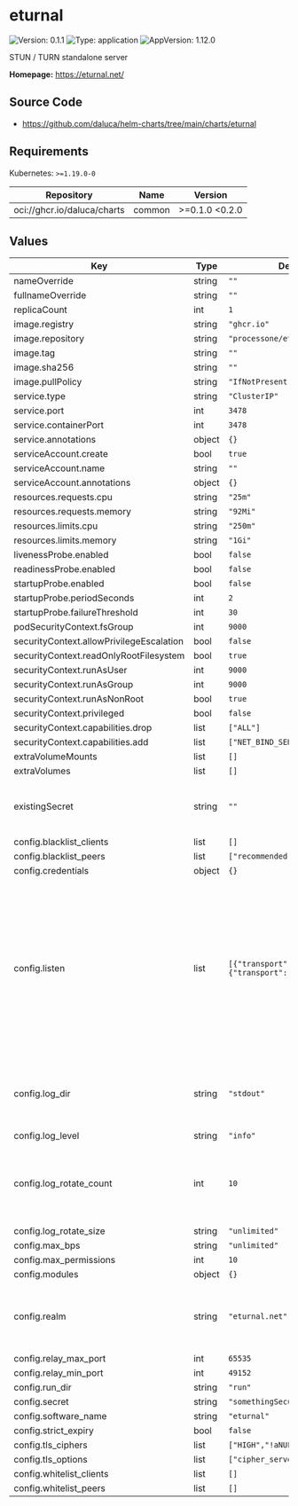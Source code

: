 # eturnal

![Version: 0.1.1](https://img.shields.io/badge/Version-0.1.1-informational?style=flat-square) ![Type: application](https://img.shields.io/badge/Type-application-informational?style=flat-square) ![AppVersion: 1.12.0](https://img.shields.io/badge/AppVersion-1.12.0-informational?style=flat-square)

STUN / TURN standalone server

**Homepage:** <https://eturnal.net/>

## Source Code

* <https://github.com/daluca/helm-charts/tree/main/charts/eturnal>

## Requirements

Kubernetes: `>=1.19.0-0`

| Repository | Name | Version |
|------------|------|---------|
| oci://ghcr.io/daluca/charts | common | >=0.1.0 <0.2.0 |

## Values

| Key | Type | Default | Description |
|-----|------|---------|-------------|
| nameOverride | string | `""` |  |
| fullnameOverride | string | `""` |  |
| replicaCount | int | `1` |  |
| image.registry | string | `"ghcr.io"` |  |
| image.repository | string | `"processone/eturnal"` |  |
| image.tag | string | `""` |  |
| image.sha256 | string | `""` |  |
| image.pullPolicy | string | `"IfNotPresent"` |  |
| service.type | string | `"ClusterIP"` |  |
| service.port | int | `3478` |  |
| service.containerPort | int | `3478` |  |
| service.annotations | object | `{}` |  |
| serviceAccount.create | bool | `true` |  |
| serviceAccount.name | string | `""` |  |
| serviceAccount.annotations | object | `{}` |  |
| resources.requests.cpu | string | `"25m"` |  |
| resources.requests.memory | string | `"92Mi"` |  |
| resources.limits.cpu | string | `"250m"` |  |
| resources.limits.memory | string | `"1Gi"` |  |
| livenessProbe.enabled | bool | `false` |  |
| readinessProbe.enabled | bool | `false` |  |
| startupProbe.enabled | bool | `false` |  |
| startupProbe.periodSeconds | int | `2` |  |
| startupProbe.failureThreshold | int | `30` |  |
| podSecurityContext.fsGroup | int | `9000` |  |
| securityContext.allowPrivilegeEscalation | bool | `false` |  |
| securityContext.readOnlyRootFilesystem | bool | `true` |  |
| securityContext.runAsUser | int | `9000` |  |
| securityContext.runAsGroup | int | `9000` |  |
| securityContext.runAsNonRoot | bool | `true` |  |
| securityContext.privileged | bool | `false` |  |
| securityContext.capabilities.drop | list | `["ALL"]` | "" |
| securityContext.capabilities.add | list | `["NET_BIND_SERVICE"]` | "" |
| extraVolumeMounts | list | `[]` |  |
| extraVolumes | list | `[]` |  |
| existingSecret | string | `""` | Name of a secret with a key containing `shared-secret` |
| config.blacklist_clients | list | `[]` |  |
| config.blacklist_peers | list | `["recommended"]` | "" |
| config.credentials | object | `{}` |  |
| config.listen | list | `[{"transport":"udp"},{"transport":"tcp"}]` | two transport options can be set at any given time udp and either tcp, tls or auto tcp is unencripted tcp tls is encrypted tcp auto allows for both encrypted and unencrypted tcp traffic |
| config.log_dir | string | `"stdout"` | stdout make more sense as a default in containers : eturnal default (log) |
| config.log_level | string | `"info"` |  |
| config.log_rotate_count | int | `10` | Ignored by default due to being ignored when config.log_dir is set to 'stdout' |
| config.log_rotate_size | string | `"unlimited"` |  |
| config.max_bps | string | `"unlimited"` |  |
| config.max_permissions | int | `10` |  |
| config.modules | object | `{}` |  |
| config.realm | string | `"eturnal.net"` | This option is virtually meaningless due to shared secret authentication |
| config.relay_max_port | int | `65535` |  |
| config.relay_min_port | int | `49152` |  |
| config.run_dir | string | `"run"` |  |
| config.secret | string | `"somethingSecureIPromise"` |  |
| config.software_name | string | `"eturnal"` |  |
| config.strict_expiry | bool | `false` |  |
| config.tls_ciphers | list | `["HIGH","!aNULL","@STRENGTH"]` | "" |
| config.tls_options | list | `["cipher_server_preference"]` | "" |
| config.whitelist_clients | list | `[]` |  |
| config.whitelist_peers | list | `[]` |  |
